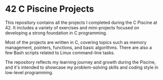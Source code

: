 # 42 C Piscine Projects

This repository contains all the projects I completed during the C Piscine at 42. It includes a variety of exercises and mini-projects focused on developing a strong foundation in C programming.

Most of the projects are written in C, covering topics such as memory management, pointers, functions, and basic algorithms. There are also a few Bash scripts related to Linux command-line tasks.

The repository reflects my learning journey and growth during the Piscine, and it's intended to showcase my problem-solving skills and coding style in low-level programming.
